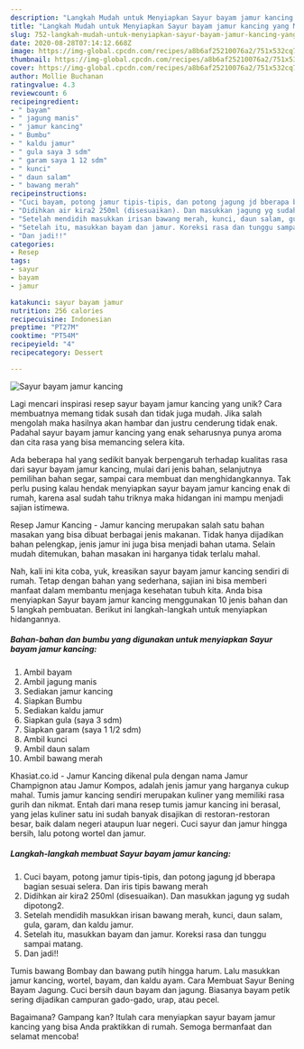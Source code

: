 ```yaml
---
description: "Langkah Mudah untuk Menyiapkan Sayur bayam jamur kancing yang Menggugah Selera"
title: "Langkah Mudah untuk Menyiapkan Sayur bayam jamur kancing yang Menggugah Selera"
slug: 752-langkah-mudah-untuk-menyiapkan-sayur-bayam-jamur-kancing-yang-menggugah-selera
date: 2020-08-28T07:14:12.668Z
image: https://img-global.cpcdn.com/recipes/a8b6af25210076a2/751x532cq70/sayur-bayam-jamur-kancing-foto-resep-utama.jpg
thumbnail: https://img-global.cpcdn.com/recipes/a8b6af25210076a2/751x532cq70/sayur-bayam-jamur-kancing-foto-resep-utama.jpg
cover: https://img-global.cpcdn.com/recipes/a8b6af25210076a2/751x532cq70/sayur-bayam-jamur-kancing-foto-resep-utama.jpg
author: Mollie Buchanan
ratingvalue: 4.3
reviewcount: 6
recipeingredient:
- " bayam"
- " jagung manis"
- " jamur kancing"
- " Bumbu"
- " kaldu jamur"
- " gula saya 3 sdm"
- " garam saya 1 12 sdm"
- " kunci"
- " daun salam"
- " bawang merah"
recipeinstructions:
- "Cuci bayam, potong jamur tipis-tipis, dan potong jagung jd bberapa bagian sesuai selera. Dan iris tipis bawang merah"
- "Didihkan air kira2 250ml (disesuaikan). Dan masukkan jagung yg sudah dipotong2."
- "Setelah mendidih masukkan irisan bawang merah, kunci, daun salam, gula, garam, dan kaldu jamur."
- "Setelah itu, masukkan bayam dan jamur. Koreksi rasa dan tunggu sampai matang."
- "Dan jadi!!"
categories:
- Resep
tags:
- sayur
- bayam
- jamur

katakunci: sayur bayam jamur 
nutrition: 256 calories
recipecuisine: Indonesian
preptime: "PT27M"
cooktime: "PT54M"
recipeyield: "4"
recipecategory: Dessert

---
```



![Sayur bayam jamur kancing](https://img-global.cpcdn.com/recipes/a8b6af25210076a2/751x532cq70/sayur-bayam-jamur-kancing-foto-resep-utama.jpg)

Lagi mencari inspirasi resep sayur bayam jamur kancing yang unik? Cara membuatnya memang tidak susah dan tidak juga mudah. Jika salah mengolah maka hasilnya akan hambar dan justru cenderung tidak enak. Padahal sayur bayam jamur kancing yang enak seharusnya punya aroma dan cita rasa yang bisa memancing selera kita.

Ada beberapa hal yang sedikit banyak berpengaruh terhadap kualitas rasa dari sayur bayam jamur kancing, mulai dari jenis bahan, selanjutnya pemilihan bahan segar, sampai cara membuat dan menghidangkannya. Tak perlu pusing kalau hendak menyiapkan sayur bayam jamur kancing enak di rumah, karena asal sudah tahu triknya maka hidangan ini mampu menjadi sajian istimewa.

Resep Jamur Kancing - Jamur kancing merupakan salah satu bahan masakan yang bisa dibuat berbagai jenis makanan. Tidak hanya dijadikan bahan pelengkap, jenis jamur ini juga bisa menjadi bahan utama. Selain mudah ditemukan, bahan masakan ini harganya tidak terlalu mahal.


Nah, kali ini kita coba, yuk, kreasikan sayur bayam jamur kancing sendiri di rumah. Tetap dengan bahan yang sederhana, sajian ini bisa memberi manfaat dalam membantu menjaga kesehatan tubuh kita. Anda bisa menyiapkan Sayur bayam jamur kancing menggunakan 10 jenis bahan dan 5 langkah pembuatan. Berikut ini langkah-langkah untuk menyiapkan hidangannya.

<!--inarticleads1-->

##### Bahan-bahan dan bumbu yang digunakan untuk menyiapkan Sayur bayam jamur kancing:

1. Ambil  bayam
1. Ambil  jagung manis
1. Sediakan  jamur kancing
1. Siapkan  Bumbu
1. Sediakan  kaldu jamur
1. Siapkan  gula (saya 3 sdm)
1. Siapkan  garam (saya 1 1/2 sdm)
1. Ambil  kunci
1. Ambil  daun salam
1. Ambil  bawang merah


Khasiat.co.id - Jamur Kancing dikenal pula dengan nama Jamur Champignon atau Jamur Kompos, adalah jenis jamur yang harganya cukup mahal. Tumis jamur kancing sendiri merupakan kuliner yang memiliki rasa gurih dan nikmat. Entah dari mana resep tumis jamur kancing ini berasal, yang jelas kuliner satu ini sudah banyak disajikan di restoran-restoran besar, baik dalam negeri ataupun luar negeri. Cuci sayur dan jamur hingga bersih, lalu potong wortel dan jamur. 

<!--inarticleads2-->

##### Langkah-langkah membuat Sayur bayam jamur kancing:

1. Cuci bayam, potong jamur tipis-tipis, dan potong jagung jd bberapa bagian sesuai selera. Dan iris tipis bawang merah
1. Didihkan air kira2 250ml (disesuaikan). Dan masukkan jagung yg sudah dipotong2.
1. Setelah mendidih masukkan irisan bawang merah, kunci, daun salam, gula, garam, dan kaldu jamur.
1. Setelah itu, masukkan bayam dan jamur. Koreksi rasa dan tunggu sampai matang.
1. Dan jadi!!


Tumis bawang Bombay dan bawang putih hingga harum. Lalu masukkan jamur kancing, wortel, bayam, dan kaldu ayam. Cara Membuat Sayur Bening Bayam Jagung. Cuci bersih daun bayam dan jagung. Biasanya bayam petik sering dijadikan campuran gado-gado, urap, atau pecel. 

Bagaimana? Gampang kan? Itulah cara menyiapkan sayur bayam jamur kancing yang bisa Anda praktikkan di rumah. Semoga bermanfaat dan selamat mencoba!
